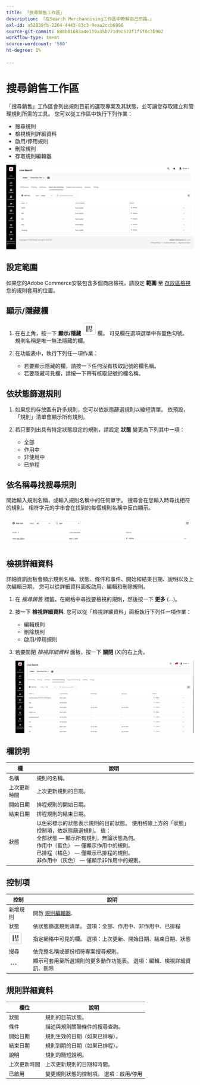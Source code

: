 ```yaml
---
title: 「搜尋銷售工作區」
description: 「在Search Merchandising工作區中瞭解自己的路。」
exl-id: a52839fb-2264-4443-83c3-9eaa2ccb6996
source-git-commit: 888b81683a4e139a35b771d9c573f1f5f0c3b902
workflow-type: tm+mt
source-wordcount: '580'
ht-degree: 1%

---
```


# 搜尋銷售工作區

「搜尋銷售」工作區會列出規則目前的選取專案及其狀態，並可讓您存取建立和管理規則所需的工具。 您可以從工作區中執行下列作業：

* 搜尋規則
* 檢視規則詳細資料
* 啟用/停用規則
* 刪除規則
* 存取規則編輯器

![搜尋銷售工作區](assets/rules-workspace.png)

## 設定範圍

如果您的Adobe Commerce安裝包含多個商店檢視，請設定 **範圍** 至 [存放區檢視](https://experienceleague.adobe.com/docs/commerce-admin/start/setup/websites-stores-views.html#scope-settings) 您的規則套用的位置。

## 顯示/隱藏欄

1. 在右上角，按一下 **顯示/隱藏** ![欄選擇器](assets/btn-show-hide-columns.png) 欄。
可見欄在選項選單中有藍色勾號。 規則名稱是唯一無法隱藏的欄。

1. 在功能表中，執行下列任一項作業：

   * 若要顯示隱藏的欄，請按一下任何沒有核取記號的欄名稱。
   * 若要隱藏可見欄，請按一下帶有核取記號的欄名稱。

## 依狀態篩選規則

1. 如果您的存放區有許多規則，您可以依狀態篩選規則以縮短清單。 依預設，「規則」清單會顯示所有規則。

1. 若只要列出具有特定狀態設定的規則，請設定 **狀態** 變更為下列其中一項：

   * 全部
   * 作用中
   * 非使用中
   * 已排程

## 依名稱尋找搜尋規則

開始輸入規則名稱，或輸入規則名稱中的任何單字。
搜尋會在您輸入時尋找相符的規則。 相符字元的字串會在找到的每個規則名稱中反白顯示。

![規則 — 依名稱尋找](assets/rules-workspace-search-name.png)

## 檢視詳細資料

詳細資訊面板會顯示規則名稱、狀態、條件和事件、開始和結束日期、說明以及上次編輯日期。 您可以從詳細資料面板啟用、編輯和刪除規則。

1. 在 *搜尋銷售* 標籤，在網格中尋找要檢視的規則，然後按一下 **更多** (...)。
1. 按一下 **檢視詳細資料**.
您可以從「檢視詳細資料」面板執行下列任一項作業：

   * 編輯規則
   * 刪除規則
   * 啟用/停用規則

1. 若要關閉 *檢視詳細資料* 面板，按一下 **關閉** (X)的右上角。

   ![規則 — 詳細資料](assets/rules-workspace-details.png)

## 欄說明

| 欄 | 說明 |
|--- |--- |
| 名稱 | 規則的名稱。 |
| 上次更新時間 | 上次更新規則的日期。 |
| 開始日期 | 排程規則的開始日期。 |
| 結束日期 | 排程規則的結束日期。 |
| 狀態 | 以色彩標示的狀態表示規則的目前狀態。 使用格線上方的「狀態」控制項，依狀態篩選規則。 值：<br />全部狀態 — 顯示所有規則，無論狀態為何。<br />作用中（藍色） — 僅顯示作用中的規則。<br />已排程（橘色） — 僅顯示已排程的規則。<br />非作用中（灰色） — 僅顯示非作用中的規則。 |

## 控制項

| 控制 | 說明 |
|--- |--- |
| 新增規則 | 開啟 [規則編輯器](rules-add.md). |
| 狀態 | 依狀態篩選規則清單。 選項：全部、作用中、非作用中、已排程 |
| ![欄選擇器](assets/btn-show-hide-columns.png) | 指定網格中可見的欄。 選項：上次更新、開始日期、結束日期、狀態 |
| 搜尋 | 依完整名稱或部份相符專案搜尋規則。 |
| ![更多選擇器](assets/btn-more.png) | 顯示可套用至所選規則的更多動作功能表。 選項：編輯、檢視詳細資訊、刪除 |

## 規則詳細資料

| 欄位 | 說明 |
|--- |--- |
| 狀態 | 規則的目前狀態。 |
| 條件 | 描述與規則關聯條件的搜尋查詢。 |
| 開始日期 | 規則生效的日期（如果已排程）。 |
| 結束日期 | 規則到期的日期（如果已排程）。 |
| 說明 | 規則的簡短說明。 |
| 上次更新時間 | 上次更新規則的日期和時間。 |
| 已啟用 | 變更規則狀態的控制項。 選項：啟用/停用 |
